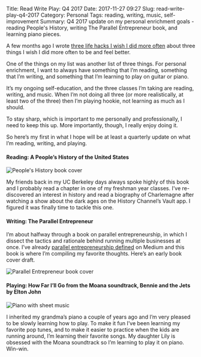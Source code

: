 Title: Read Write Play: Q4 2017
Date: 2017-11-27 09:27
Slug: read-write-play-q4-2017
Category: Personal
Tags: reading, writing, music, self-improvement
Summary: Q4 2017 update on my personal enrichment goals - reading People's History, writing The Parallel Entrepreneur book, and learning piano pieces.

A few months ago I wrote [three life hacks I wish I did more often]({filename}three-life-hacks-i-wish-i-did-more-often.md) about three things I wish I did more often to be and feel better.

One of the things on my list was another list of three things. For personal enrichment, I want to always have something that I’m reading, something that I’m writing, and something that I’m learning to play on guitar or piano.

It’s my ongoing self-education, and the three classes I’m taking are reading, writing, and music. When I’m not doing all three (or more realistically, at least two of the three) then I’m playing hookie, not learning as much as I should.

To stay sharp, which is important to me personally and professionally, I need to keep this up. More importantly, though, I really enjoy doing it.

So here’s my first in what I hope will be at least a quarterly update on what I’m reading, writing, and playing.

#### Reading: A People’s History of the United States

![People's History book cover]({static}/images/2017/11/58c36-1twfjhd5jxntfvmaw7hy2xq.png)

My friends back in my UC Berkeley days always spoke highly of this book and I probably read a chapter in one of my freshman year classes. I’ve re-discovered an interest in history and read a biography of Charlemagne after watching a show about the dark ages on the History Channel’s Vault app. I figured it was finally time to tackle this one.

#### Writing: The Parallel Entrepreneur

I’m about halfway through a book on parallel entrepreneurship, in which I dissect the tactics and rationale behind running multiple businesses at once. I’ve already [parallel entrepreneurship defined]({filename}parallel-entrepreneurship-defined.md) on Medium and this book is where I’m compiling my favorite thoughts. Here’s an early book cover draft.

![Parallel Entrepreneur book cover]({static}/images/2017/11/a1201-1fpaei1pd8jo4r4ivtwfyzg.png)

#### Playing: How Far I’ll Go from the Moana soundtrack, Bennie and the Jets by Elton John

![Piano with sheet music]({static}/images/2017/11/06097-1pzqfb_myj_jp78gpevcpma.jpeg)

I inherited my grandma’s piano a couple of years ago and I’m very pleased to be slowly learning how to play. To make it fun I’ve been learning my favorite pop tunes, and to make it easier to practice when the kids are running around, I’m learning their favorite songs. My daughter Lily is obsessed with the Moana soundtrack so I’m learning to play it on piano. Win-win.